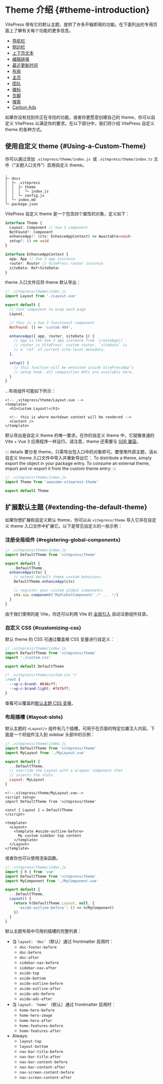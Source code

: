 # Theme 介绍 {#theme-introduction}

VitePress 带有它的默认主题，提供了许多开箱即用的功能。在下面列出的专用页面上了解有关每个功能的更多信息。

- [导航栏](./theme-nav)
- [侧边栏](./theme-sidebar)
- [上下页文本](./theme-prev-next-link)
- [编辑链接](./theme-edit-link)
- [最近更新时间](./theme-last-updated)
- [布局](./theme-layout)
- [主页](./theme-home-page)
- [团队](./theme-team-page)
- [徽标](./theme-badge)
- [页脚](./theme-footer)
- [搜索](./theme-search)
- [Carbon Ads](./theme-carbon-ads)

如果你没有找到你正在寻找的功能，或者你更愿意创建自己的 theme，你可以自定义 VitePress 以满足你的要求。在以下部分中，我们将介绍 VitePress 自定义 theme 的各种方式。

## 使用自定义 theme {#Using-a-Custom-Theme}

你可以通过添加 `.vitepress/theme/index.js `或 `.vitepress/theme/index.ts` 文件（“主题入口文件”）启用自定义 theme。

```
.
├─ docs
│  ├─ .vitepress
│  │  ├─ theme
│  │  │  └─ index.js
│  │  └─ config.js
│  └─ index.md
└─ package.json
```

VitePress 自定义 theme 是一个包含四个属性的对象，定义如下：

```ts
interface Theme {
  Layout: Component // Vue 3 component
  NotFound?: Component
  enhanceApp?: (ctx: EnhanceAppContext) => Awaitable<void>
  setup?: () => void
}

interface EnhanceAppContext {
  app: App // Vue 3 app instance
  router: Router // VitePress router instance
  siteData: Ref<SiteData>
}
```

theme 入口文件应将 theme 默认导出：

```js
// .vitepress/theme/index.js
import Layout from './Layout.vue'

export default {
  // root component to wrap each page
  Layout,

  // this is a Vue 3 functional component
  NotFound: () => 'custom 404',

  enhanceApp({ app, router, siteData }) {
    // app is the Vue 3 app instance from `createApp()`.
    // router is VitePress' custom router. `siteData` is
    // a `ref` of current site-level metadata.
  },

  setup() {
    // this function will be executed inside VitePressApp's
    // setup hook. all composition APIs are available here.
  }
}
```

...布局组件可能如下所示：

```vue
<!-- .vitepress/theme/Layout.vue -->
<template>
  <h1>Custom Layout!</h1>

  <!-- this is where markdown content will be rendered -->
  <Content />
</template>
```

默认导出是自定义 theme 的唯一要求。在你的自定义 theme 中，它就像普通的 Vite + Vue 3 应用程序一样运行。请注意，theme 还需要与 [SSR 兼容](./using-vue#browser-api-access-restrictions)。

::: details 要分发 theme，只需导出包入口中的对象即可。要使用外部主题，请从自定义 theme 入口文件中导入并重新导出它：
To distribute a theme, simply export the object in your package entry. To consume an external theme, import and re-export it from the custom theme entry:
:::

```js
// .vitepress/theme/index.js
import Theme from 'awesome-vitepress-theme'

export default Theme
```

## 扩展默认主题 {#extending-the-default-theme}

如果你想扩展和自定义默认 theme，你可以从 `vitepress/theme` 导入它并在自定义 theme 入口文件中扩展它。以下是常见自定义的一些示例：

### 注册全局组件 {#registering-global-components}

```js
// .vitepress/theme/index.js
import DefaultTheme from 'vitepress/theme'

export default {
  ...DefaultTheme,
  enhanceApp(ctx) {
    // extend default theme custom behaviour.
    DefaultTheme.enhanceApp(ctx)

    // register your custom global components
    ctx.app.component('MyGlobalComponent' /* ... */)
  }
}
```

由于我们使用的是 Vite，你还可以利用 Vite 的 [全局引入](https://cn.vitejs.dev/guide/features.html#glob-import) 自动注册组件目录。

### 自定义 CSS {#customizing-css}

默认 theme 的 CSS 可通过覆盖根 CSS 变量进行自定义：

```js
// .vitepress/theme/index.js
import DefaultTheme from 'vitepress/theme'
import './custom.css'

export default DefaultTheme
```

```css
/* .vitepress/theme/custom.css */
:root {
  --vp-c-brand: #646cff;
  --vp-c-brand-light: #747bff;
}
```

查看可以覆盖的[默认主题 CSS 变量](https://github.com/vuejs/vitepress/blob/main/src/client/theme-default/styles/vars.css)。

### 布局插槽 {#layout-slots}

默认主题的 `<Layout/>` 组件有几个插槽，可用于在页面的特定位置注入内容。下面是一个将组件注入到 sidebar 头部中的示例：

```js
// .vitepress/theme/index.js
import DefaultTheme from 'vitepress/theme'
import MyLayout from './MyLayout.vue'

export default {
  ...DefaultTheme,
  // override the Layout with a wrapper component that
  // injects the slots
  Layout: MyLayout
}
```

```vue
<!--.vitepress/theme/MyLayout.vue-->
<script setup>
import DefaultTheme from 'vitepress/theme'

const { Layout } = DefaultTheme
</script>

<template>
  <Layout>
    <template #aside-outline-before>
      My custom sidebar top content
    </template>
  </Layout>
</template>
```

或者你也可以使用渲染函数。

```js
// .vitepress/theme/index.js
import { h } from 'vue'
import DefaultTheme from 'vitepress/theme'
import MyComponent from './MyComponent.vue'

export default {
  ...DefaultTheme,
  Layout() {
    return h(DefaultTheme.Layout, null, {
      'aside-outline-before': () => h(MyComponent)
    })
  }
}
```

默认主题布局中可用的插槽的完整列表：

- 当 `layout: 'doc'`（默认）通过 frontmatter 启用时：
  - `doc-footer-before`
  - `doc-before`
  - `doc-after`
  - `sidebar-nav-before`
  - `sidebar-nav-after`
  - `aside-top`
  - `aside-bottom`
  - `aside-outline-before`
  - `aside-outline-after`
  - `aside-ads-before`
  - `aside-ads-after`
- 当 `layout: 'home'`（默认）通过 frontmatter 启用时：
  - `home-hero-before`
  - `home-hero-image`
  - `home-hero-after`
  - `home-features-before`
  - `home-features-after`
- Always:
  - `layout-top`
  - `layout-bottom`
  - `nav-bar-title-before`
  - `nav-bar-title-after`
  - `nav-bar-content-before`
  - `nav-bar-content-after`
  - `nav-screen-content-before`
  - `nav-screen-content-after`

